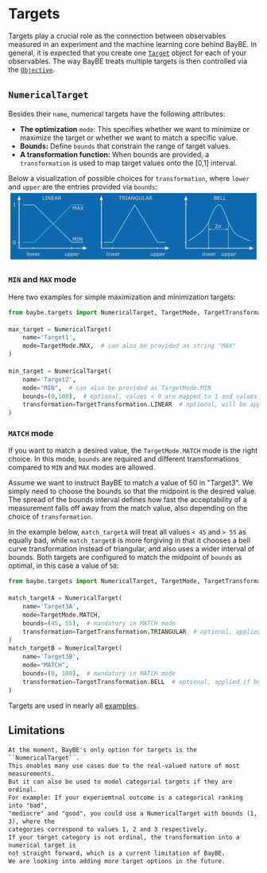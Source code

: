 # Targets

Targets play a crucial role as the connection between observables measured in an 
experiment and the machine learning core behind BayBE.
In general, it is expected that you create one [`Target`](baybe.targets.base.Target) 
object for each of your observables. 
The way BayBE treats multiple targets is then controlled via the 
[`Objective`](../../userguide/objective).

## ``NumericalTarget``
Besides their ``name``, numerical targets have the following attributes:
* **The optimization** ``mode``: This specifies whether we want to minimize or maximize 
  the target or whether we want to match a specific value.
* **Bounds:** Define ``bounds`` that constrain the range of target values.
* **A transformation function:** When bounds are provided, a ``transformation`` is 
  used to map target values onto the [0,1] interval.

Below a visualization of possible choices for ``transformation``, where `lower` and 
`upper` are the entries provided via `bounds`:
![Transforms](../_static/target_transforms.svg)

### `MIN` and `MAX` mode
Here two examples for simple maximization and minimization targets:
```python
from baybe.targets import NumericalTarget, TargetMode, TargetTransformation

max_target = NumericalTarget(
    name='Target1',
    mode=TargetMode.MAX,  # can also be provided as string "MAX"
)

min_target = NumericalTarget(
    name='Target2',
    mode="MIN",  # can also be provided as TargetMode.MIN
    bounds=(0,100),  # optional, values < 0 are mapped to 1 and values > 100 are mapped to 0
    transformation=TargetTransformation.LINEAR  # optional, will be applied if bounds are not None
)
```

### `MATCH` mode
If you want to match a desired value, the ``TargetMode.MATCH`` mode is the right choice.
In this mode, ``bounds`` are required and different transformations compared to ``MIN`` 
and ``MAX`` modes are allowed.

Assume we want to instruct BayBE to match a value of 50 in "Target3".
We simply need to choose the bounds so that the midpoint is the desired value.
The spread of the bounds interval defines how fast the acceptability of a measurement 
falls off away from the match value, also depending on the choice of ``transformation``.

In the example below, ``match_targetA`` will treat all values ``< 45`` and ``> 55`` as 
equally bad, while ``match_targetB`` is more forgiving in that it chooses a bell curve 
transformation instead of triangular, and also uses a wider interval of bounds.
Both targets are configured to match the midpoint of ``bounds`` as optimal, in this case 
a value of ``50``:

```python
from baybe.targets import NumericalTarget, TargetMode, TargetTransformation

match_targetA = NumericalTarget(
    name='Target3A',
    mode=TargetMode.MATCH,
    bounds=(45, 55),  # mandatory in MATCH mode
    transformation=TargetTransformation.TRIANGULAR  # optional, applied if bounds are not None
)
match_targetB = NumericalTarget(
    name='Target3B',
    mode="MATCH",
    bounds=(0, 100),  # mandatory in MATCH mode
    transformation=TargetTransformation.BELL  # optional, applied if bounds are not None
)
```

Targets are used in nearly all [examples](../../examples/examples).

## Limitations
```{important}
At the moment, BayBE's only option for targets is the ``NumericalTarget``. 
This enables many use cases due to the real-valued nature of most measurements. 
But it can also be used to model categorial targets if they are ordinal. 
For example: If your experiemtnal outcome is a categorical ranking into "bad", 
"mediocre" and "good", you could use a NumericalTarget with bounds (1, 3), where the 
categories correspond to values 1, 2 and 3 respectively.
If your target category is not ordinal, the transformation into a numerical target is 
not straight forward, which is a current limitation of BayBE.
We are looking into adding more target options in the future.
```